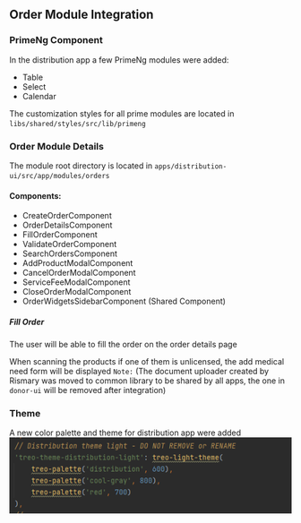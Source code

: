 ## Order Module Integration

### PrimeNg Component

In the distribution app a few PrimeNg modules were added:

- Table
- Select
- Calendar

The customization styles for all prime modules are located in `libs/shared/styles/src/lib/primeng`

### Order Module Details

The module root directory is located in `apps/distribution-ui/src/app/modules/orders`

#### Components:

- CreateOrderComponent
- OrderDetailsComponent
- FillOrderComponent
- ValidateOrderComponent
- SearchOrdersComponent
- AddProductModalComponent
- CancelOrderModalComponent
- ServiceFeeModalComponent
- CloseOrderModalComponent
- OrderWidgetsSidebarComponent (Shared Component)

##### Fill Order

The user will be able to fill the order on the order details page

When scanning the products if one of them is unlicensed, the add medical need form will be displayed
`Note:` (The document uploader created by Rismary was moved to common library to be shared by all apps, the one in `donor-ui` will be removed after integration)

### Theme

A new color palette and theme for distribution app were added
![img.png](img.png)
